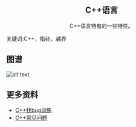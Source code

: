 <h2 align="center">C++语言</h2>
<p align="center">C++语言特有的一些特性。</p>
<p">关键词:C++，指针，越界</p>

## 图谱
![alt text](https://github.com/gonglei007/GameDevMind/blob/main/exports/2.2.C++语言.png?raw=true)

## 更多资料
* [C++找bug训练](https://github.com/gonglei007/GameDevMind/blob/main/mds/2.2.C++语言/C++找bug训练.md)
* [C++常见问题](https://github.com/gonglei007/GameDevMind/blob/main/mds/2.2.C++语言/C++常见问题.md)
